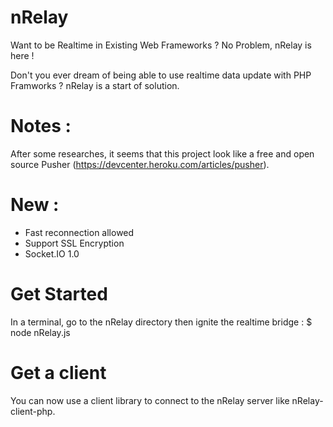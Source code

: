 nRelay
======

Want to be Realtime in Existing Web Frameworks ? No Problem, nRelay is here !

Don't you ever dream of being able to use realtime data update with PHP Framworks ? nRelay is a start of solution.


Notes :
=======

After some researches, it seems that this project look like a free and open source Pusher (https://devcenter.heroku.com/articles/pusher).

New :
=====
- Fast reconnection allowed
- Support SSL Encryption
- Socket.IO 1.0

Get Started
===========

In a terminal, go to the nRelay directory then ignite the realtime bridge :
$ node nRelay.js


Get a client
============

You can now use a client library to connect to the nRelay server like nRelay-client-php.